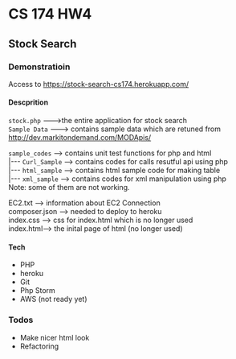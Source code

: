 # CS 174 HW4 
## Stock Search 

### Demonstratioin 
Access to https://stock-search-cs174.herokuapp.com/
#### Descprition 
`stock.php` --->the entire application for stock search   
`Sample Data` ---> contains sample data which are retuned from http://dev.markitondemand.com/MODApis/   

`sample_codes` --> contains unit test functions for php and html   
 |--- `Curl_Sample` --> contains codes for calls resutful api using php     
 |--- `html_sample` --> contains html sample code for making table   
 |--- `xml_sample` --> contains codes for xml manipulation using php    
 Note: some of them are not working.  
 
 EC2.txt --> information about EC2 Connection     
 composer.json --> needed to deploy to heroku     
 index.css --> css for index.html which is no longer used     
 index.html--> the inital page of html (no longer used)    

 #### Tech
 - PHP 
 - heroku
 - Git 
 - Php Storm 
 - AWS (not ready yet)



  






### Todos

 - Make nicer html look
 - Refactoring 




